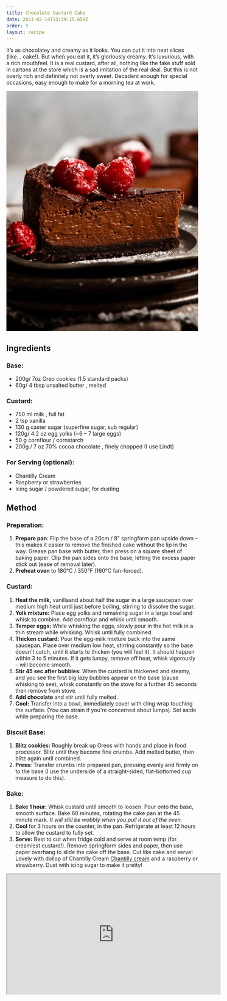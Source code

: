 ```yaml
---
title: Chocolate Custard Cake
date: 2023-02-14T13:34:15.659Z
order: 5
layout: recipe
---
```

It’s as chocolatey and creamy as it looks. You can cut it into neat slices (like… cake!). But when you eat it, it’s gloriously creamy. It’s luxurious, with a rich mouthfeel. It is a real custard, after all, nothing like the fake stuff sold in cartons at the store which is a sad imitation of the real deal. But this is not overly rich and definitely not overly sweet. Decadent enough for special occasions, easy enough to make for a morning tea at work. 

![](../uploads/chocolate-custard-cake_7-close-up.webp)

## I﻿ngredients

### **Base:**

* 200g/ 7oz Oreo cookies (1.5 standard packs)
* 60g/ 4 tbsp unsalted butter , melted

### **Custard:**

* 750 ml milk , full fat
* 2 tsp vanilla
* 130 g caster sugar (superfine sugar, sub regular)
* 120g/ 4.2 oz egg yolks (~6 – 7 large eggs)
* 50 g cornflour / cornstarch
* 200g / 7 oz 70% cocoa chocolate , finely chopped (I use Lindt)

### **For Serving (optional):**

* C﻿hantilly Cream
* Raspberry or strawberries
* Icing sugar / powdered sugar, for dusting

## M﻿ethod

### **Preperation:**

1. **Prepare pan**: Flip the base of a 20cm / 8" springform pan upside down – this makes it easier to remove the finished cake without the lip in the way. Grease pan base with butter, then press on a square sheet of baking paper. Clip the pan sides onto the base, letting the excess paper stick out (ease of removal later).
2. **Preheat oven** to 180°C / 350°F (160°C fan-forced).

### **Custard:**

1. **Heat the milk,** vanillaand about half the sugar in a large saucepan over medium high heat until just before boiling, stirring to dissolve the sugar.
2. **Yolk mixture:** Place egg yolks and remaining sugar in a large bowl and whisk to combine. Add cornflour and whisk until smooth.
3. **Temper eggs:** While whisking the eggs, slowly pour in the hot milk in a thin stream while whisking. Whisk until fully combined.
4. **Thicken custard:** Pour the egg-milk mixture back into the same saucepan. Place over medium low heat, stirring constantly so the base doesn't catch, until it starts to thicken (you will feel it). It should happen within 3 to 5 minutes. If it gets lumpy, remove off heat, whisk vigorously – will become smooth.
5. **Stir 45 sec after bubbles:** When the custard is thickened and steamy, and you see the first big lazy bubbles appear on the base (pause whisking to see), whisk constantly on the stove for a further 45 seconds then remove from stove.
6. **Add chocolate** and stir until fully melted.
7. **Cool:** Transfer into a bowl, immediately cover with cling wrap touching the surface. (You can strain if you're concerned about lumps). Set aside while preparing the base.

### **Biscuit Base:**

1. **Blitz cookies:** Roughly break up Oreos with hands and place in food processor. Blitz until they become fine crumbs. Add melted butter, then blitz again until combined.
2. **Press:** Transfer crumbs into prepared pan, pressing evenly and firmly on to the base (I use the underside of a straight-sided, flat-bottomed cup measure to do this).

### **Bake:**

1. **Bake 1 hour:** Whisk custard until smooth to loosen. Pour onto the base, smooth surface. Bake 60 minutes, rotating the cake pan at the 45 minute mark. *It will still be wobbly when you pull it out of the oven.*
2. **Cool** for 3 hours on the counter, in the pan. Refrigerate at least 12 hours to allow the custard to fully set.
3. **Serve:** Best to cut when fridge cold and serve at room temp (for creamiest custard!). Remove springform sides and paper, then use paper overhang to slide the cake off the base. Cut like cake and serve! Lovely with dollop of Chantilly Cream [Chantilly cream](https://www.recipetineats.com/chantilly-cream-lightly-sweetened-whipped-cream/) and a raspberry or strawberry. Dust with icing sugar to make it pretty!

<div class="video-box"><iframe width="560" height="315" src="https://www.youtube.com/embed/https://youtu.be/m-ghbf0FlEk?rel=0" allow="accelerometer; autoplay; encrypted-media; gyroscope; picture-in-picture" allowfullscreen></iframe></div>